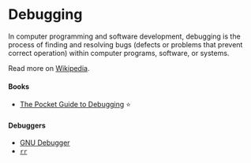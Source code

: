# Debugging

In computer programming and software development, debugging is the process of finding and resolving bugs (defects or problems that prevent correct operation) within computer programs, software, or systems.

Read more on [Wikipedia](https://en.wikipedia.org/wiki/Debugging).

#### Books
- [The Pocket Guide to Debugging](https://wizardzines.com/zines/debugging-guide) ⭐

#### Debuggers
- [GNU Debugger](https://en.wikipedia.org/wiki/GNU_Debugger)
- [`rr`](https://rr-project.org)
